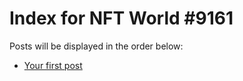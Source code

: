 # Index for NFT World #9161
Posts will be displayed in the order below:

- [Your first post](./001-first.md)

